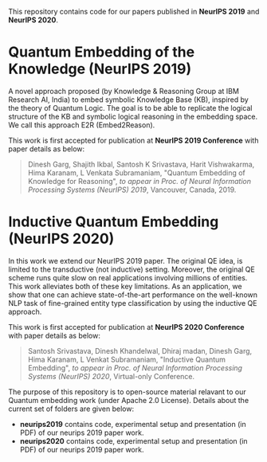 This repository contains code for our papers published in **NeurIPS 2019** and **NeurIPS 2020**.


# Quantum Embedding of the Knowledge (NeurIPS 2019)

A novel approach proposed (by Knowledge & Reasoning Group at IBM Research AI, India) to embed symbolic Knowledge Base (KB), inspired by the theory of Quantum Logic. The goal is to be able to replicate the logical structure of the KB and symbolic logical reasoning in the embedding space. We call this approach E2R (Embed2Reason).


This work is first accepted for publication at **NeurIPS 2019 Conference** with paper details as below: 
> Dinesh Garg, Shajith Ikbal, Santosh K Srivastava, Harit Vishwakarma, Hima Karanam, L Venkata Subramaniam, "Quantum Embedding of Knowledge for Reasoning", _to appear in Proc. of Neural Information Processing Systems (NeurIPS) 2019_, Vancouver, Canada, 2019.

# Inductive Quantum Embedding (NeurIPS 2020)

In this work we extend our NeurIPS 2019 paper. The original QE idea, is limited to the transductive (not inductive) setting. Moreover, the original QE scheme runs quite slow on real applications involving millions of entities. This work alleviates both of these key limitations. As an application, we show that one can achieve state-of-the-art performance on the well-known NLP task of fine-grained entity type classification by using the inductive QE approach.

This work is first accepted for publication at **NeurIPS 2020 Conference** with paper details as below: 
> Santosh Srivastava, Dinesh Khandelwal, Dhiraj madan, Dinesh Garg, Hima Karanam, L Venkat Subramaniam, "Inductive Quantum Embedding", _to appear in Proc. of Neural Information Processing Systems (NeurIPS) 2020_, Virtual-only Conference.

The purpose of this repository is to open-source material relavant to our Quantum embedding work (under Apache 2.0 License). Details about the current set of folders are given below:
* **neurips2019** contains code, experimental setup and presentation (in PDF) of our neurips 2019 paper work.
* **neurips2020** contains code, experimental setup and presentation (in PDF) of our neurips 2019 paper work.
